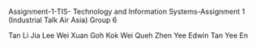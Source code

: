 Assignment-1-TIS-
Technology and Information Systems-Assignment 1 (Industrial Talk Air Asia) Group 6

Tan Li Jia
Lee Wei Xuan
Goh Kok Wei
Queh Zhen Yee
Edwin Tan Yee En
